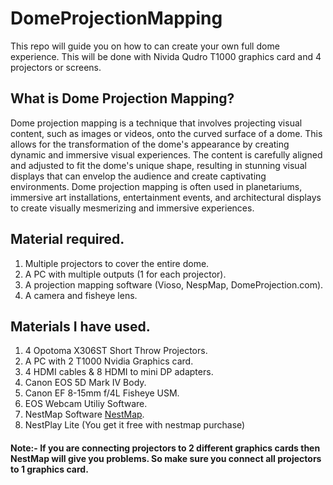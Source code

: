 # DomeProjectionMapping
This repo will guide you on how to can create your own full dome experience. This will be done with Nivida Qudro T1000 graphics card and 4 projectors or screens.

## What is Dome Projection Mapping?
Dome projection mapping is a technique that involves projecting visual content, such as images or videos, onto the curved surface of a dome. This allows for the transformation of the dome's appearance by creating dynamic and immersive visual experiences. The content is carefully aligned and adjusted to fit the dome's unique shape, resulting in stunning visual displays that can envelop the audience and create captivating environments. Dome projection mapping is often used in planetariums, immersive art installations, entertainment events, and architectural displays to create visually mesmerizing and immersive experiences.

## Material required.
1. Multiple projectors to cover the entire dome.
2. A PC with multiple outputs (1 for each projector).
4. A projection mapping software (Vioso, NespMap, DomeProjection.com).
5. A camera and fisheye lens.

## Materials I have used.
1. 4 Opotoma X306ST Short Throw Projectors.
2. A PC with 2 T1000 Nvidia Graphics card.
3. 4 HDMI cables & 8 HDMI to mini DP adapters.
4. Canon EOS 5D Mark IV Body.
5. Canon EF 8-15mm f/4L Fisheye USM.
6. EOS Webcam Utiliy Software.
7. NestMap Software [NestMap](https://nestimmersion.ca/nestmap.php).
8. NestPlay Lite (You get it free with nestmap purchase)

#### Note:- If you are connecting projectors to 2 different graphics cards then NestMap will give you problems. So make sure you connect all projectors to 1 graphics card.

